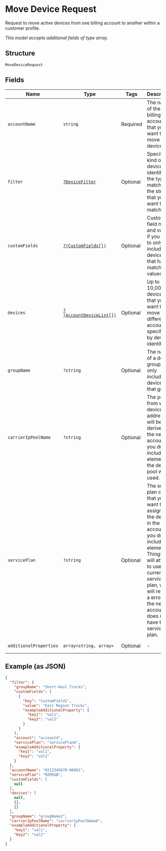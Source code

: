 
# Move Device Request

Request to move active devices from one billing account to another within a customer profile.

*This model accepts additional fields of type array.*

## Structure

`MoveDeviceRequest`

## Fields

| Name | Type | Tags | Description | Getter | Setter |
|  --- | --- | --- | --- | --- | --- |
| `accountName` | `string` | Required | The name of the billing account that you want to move the devices to. | getAccountName(): string | setAccountName(string accountName): void |
| `filter` | [`?DeviceFilter`](../../doc/models/device-filter.md) | Optional | Specify the kind of the device identifier, the type of match, and the string that you want to match. | getFilter(): ?DeviceFilter | setFilter(?DeviceFilter filter): void |
| `customFields` | [`?(CustomFields[])`](../../doc/models/custom-fields.md) | Optional | Custom field names and values, if you want to only include devices that have matching values. | getCustomFields(): ?array | setCustomFields(?array customFields): void |
| `devices` | [`?(AccountDeviceList[])`](../../doc/models/account-device-list.md) | Optional | Up to 10,000 devices that you want to move to a different account, specified by device identifier. | getDevices(): ?array | setDevices(?array devices): void |
| `groupName` | `?string` | Optional | The name of a device group, to only include devices in that group. | getGroupName(): ?string | setGroupName(?string groupName): void |
| `carrierIpPoolName` | `?string` | Optional | The pool from which device IP addresses will be derived in the new account. If you do not include this element, the default pool will be used. | getCarrierIpPoolName(): ?string | setCarrierIpPoolName(?string carrierIpPoolName): void |
| `servicePlan` | `?string` | Optional | The service plan code that you want to assign to the devices in the new account. If you do not include this element, ThingSpace will attempt to use the current service plan, which will result in a error if the new account does not have that service plan. | getServicePlan(): ?string | setServicePlan(?string servicePlan): void |
| `additionalProperties` | `array<string, array>` | Optional | - | findAdditionalProperty(string key): array | additionalProperty(string key, array value): void |

## Example (as JSON)

```json
{
  "filter": {
    "groupName": "Short-Haul Trucks",
    "customFields": [
      {
        "key": "CustomField1",
        "value": "East Region Trucks",
        "exampleAdditionalProperty": {
          "key1": "val1",
          "key2": "val2"
        }
      }
    ],
    "account": "account4",
    "servicePlan": "servicePlan6",
    "exampleAdditionalProperty": {
      "key1": "val1",
      "key2": "val2"
    }
  },
  "accountName": "0212345678-00001",
  "servicePlan": "M2M5GB",
  "customFields": [
    null
  ],
  "devices": [
    null,
    {},
    {}
  ],
  "groupName": "groupName2",
  "carrierIpPoolName": "carrierIpPoolName0",
  "exampleAdditionalProperty": {
    "key1": "val1",
    "key2": "val2"
  }
}
```

